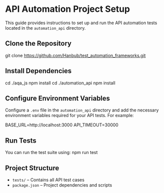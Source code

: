# API Automation Project Setup

This guide provides instructions to set up and run the API automation tests located in the `automation_api` directory.

## Clone the Repository

git clone https://github.com/Hanbub/test_automation_frameworks.git

## Install Dependencies

cd ./aqa_js
npm install
cd ./automation_api
npm install

## Configure Environment Variables

Configure a `.env` file in the `automation_api` directory and add the necessary environment variables required for your API tests. For example:

BASE_URL=http://localhost:3000
API_TIMEOUT=30000

## Run Tests

You can run the test suite using:
npm run test

## Project Structure

- `tests/` – Contains all API test cases
- `package.json` – Project dependencies and scripts
